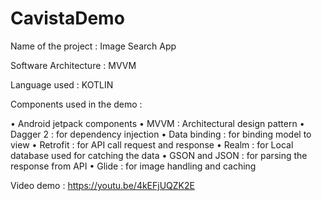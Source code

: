 # CavistaDemo

Name of the project : Image Search App

Software Architecture : MVVM

Language used : KOTLIN

Components used in the demo :

• Android jetpack components
• MVVM : Architectural design pattern • Dagger 2 : for dependency injection • Data binding : for binding model to view • Retrofit : for API call request and response • Realm : for Local database used for catching the data • GSON and JSON : for parsing the response from API • Glide : for image handling and caching

Video demo : https://youtu.be/4kEFjUQZK2E
